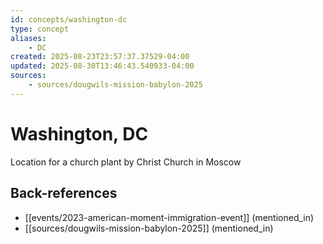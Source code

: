```yaml
---
id: concepts/washington-dc
type: concept
aliases:
    - DC
created: 2025-08-23T23:57:37.37529-04:00
updated: 2025-08-30T13:46:43.540933-04:00
sources:
    - sources/dougwils-mission-babylon-2025
---
```


# Washington, DC

Location for a church plant by Christ Church in Moscow

## Back-references
<!-- Auto-maintained by the system -->
- [[events/2023-american-moment-immigration-event]] (mentioned_in)
- [[sources/dougwils-mission-babylon-2025]] (mentioned_in)


